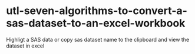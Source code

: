 # utl-seven-algorithms-to-convert-a-sas-dataset-to-an-excel-workbook
Highligt a SAS data or copy sas dataset name to the clipboard and view the dataset in excel 
